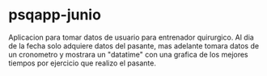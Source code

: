 # psqapp-junio
Aplicacion para tomar datos de usuario para entrenador quirurgico. Al dia de la fecha solo adquiere datos del pasante, mas adelante tomara datos de un cronometro y mostrara un "datatime" con una grafica de los mejores tiempos por ejercicio que realizo el pasante.
